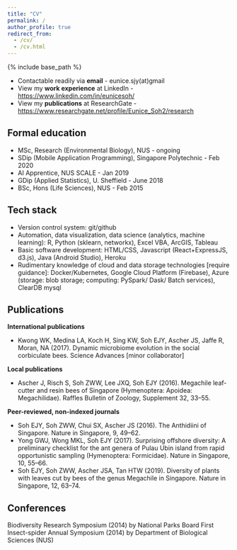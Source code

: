 ```yaml
---
title: "CV"
permalink: /
author_profile: true
redirect_from: 
  - /cv/
  - /cv.html
---
```


{% include base_path %}

- Contactable readily via **email** - eunice.sjy(at)gmail
- View my **work experience** at LinkedIn - https://www.linkedin.com/in/eunicesoh/
- View my **publications** at ResearchGate - https://www.researchgate.net/profile/Eunice_Soh2/research

## Formal education

- MSc, Research (Environmental Biology), NUS - ongoing
- SDip (Mobile Application Programming), Singapore Polytechnic - Feb 2020
- AI Apprentice, NUS SCALE - Jan 2019 
- GDip (Applied Statistics), U. Sheffield - June 2018
- BSc, Hons (Life Sciences), NUS - Feb 2015 

## Tech stack

- Version control system: git/github
- Automation, data visualization, data science (analytics, machine learning): R, Python (sklearn, networkx), Excel VBA, ArcGIS, Tableau 
- Basic software development: HTML/CSS, Javascript (React+ExpressJS, d3.js), Java (Android Studio), Heroku
- Rudimentary knowledge of cloud and data storage technologies [require guidance]: Docker/Kubernetes, Google Cloud Platform (Firebase), Azure (storage: blob storage; computing: PySpark/ Dask/ Batch services), ClearDB mysql

## Publications

**International publications**
- Kwong WK, Medina LA, Koch H, Sing KW, Soh EJY, Ascher JS, Jaffe R, Moran, NA (2017). Dynamic microbiome evolution in the social corbiculate bees. Science Advances [minor collaborator]

**Local publications**
- Ascher J, Risch S, Soh ZWW, Lee JXQ, Soh EJY (2016). Megachile leaf-cutter and resin bees of Singapore (Hymenoptera: Apoidea: Megachilidae). Raffles Bulletin of Zoology, Supplement 32, 33–55. 

**Peer-reviewed, non-indexed journals**
- Soh EJY, Soh ZWW, Chui SX, Ascher JS (2016). The Anthidiini of Singapore. Nature in Singapore, 9, 49–62.
- Yong GWJ, Wong MKL, Soh EJY (2017). Surprising offshore diversity: A preliminary checklist for the ant genera of Pulau Ubin island from rapid opportunistic sampling (Hymenoptera: Formicidae). Nature in Singapore, 10, 55–66. 
- Soh EJY, Soh ZWW, Ascher JSA, Tan HTW (2019). Diversity of plants with leaves cut by bees of the genus Megachile in Singapore. Nature in Singapore, 12, 63–74.

## Conferences

Biodiversity Research Symposium (2014) by National Parks Board
First Insect-spider Annual Symposium (2014) by Department of Biological Sciences (NUS)



